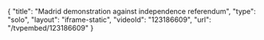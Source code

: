 {
    "title": "Madrid demonstration against independence referendum",
    "type": "solo",
    "layout": "iframe-static",
    "videoId": "123186609",
    "url": "\/tvpembed\/123186609"
}